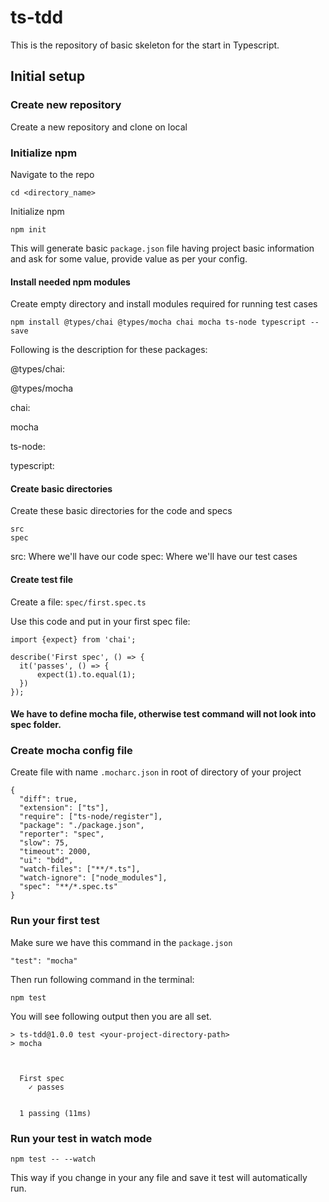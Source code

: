 # ts-tdd

This is the repository of basic skeleton for the start in Typescript.


## Initial setup

### Create new repository

Create a new repository and clone on local 

### Initialize npm

Navigate to the repo

```
cd <directory_name>
```

Initialize npm

```
npm init
```

This will generate basic `package.json` file having project basic information and ask for some value, provide value as per your config.

#### Install needed npm modules

Create empty directory and install modules required for running test cases

```
npm install @types/chai @types/mocha chai mocha ts-node typescript --save
```

Following is the description for these packages:


@types/chai: 

@types/mocha

chai:

mocha

ts-node:

typescript:


#### Create basic directories

Create these basic directories for the code and specs

```
src
spec
```

src: Where we'll have our code
spec: Where we'll have our test cases

#### Create test file

Create a file: `spec/first.spec.ts`

Use this code and put in your first spec file:


```
import {expect} from 'chai';

describe('First spec', () => {
  it('passes', () => {
      expect(1).to.equal(1);
  })
});

```
#### We have to define mocha file, otherwise test command will not look into spec folder.
### Create mocha config file

Create file with name `.mocharc.json` in root of directory of your project

```
{
  "diff": true,
  "extension": ["ts"],
  "require": ["ts-node/register"],
  "package": "./package.json",
  "reporter": "spec",
  "slow": 75,
  "timeout": 2000,
  "ui": "bdd",
  "watch-files": ["**/*.ts"],
  "watch-ignore": ["node_modules"],
  "spec": "**/*.spec.ts"
}

```


### Run your first test

Make sure we have this command in the `package.json`

```
"test": "mocha"
```

Then run following command in the terminal:

```
npm test
```

You will see following output then you are all set.

```
> ts-tdd@1.0.0 test <your-project-directory-path>
> mocha



  First spec
    ✓ passes


  1 passing (11ms)

```

### Run your test in watch mode

```
npm test -- --watch 
```

This way if you change in your any file and save it test will automatically run.